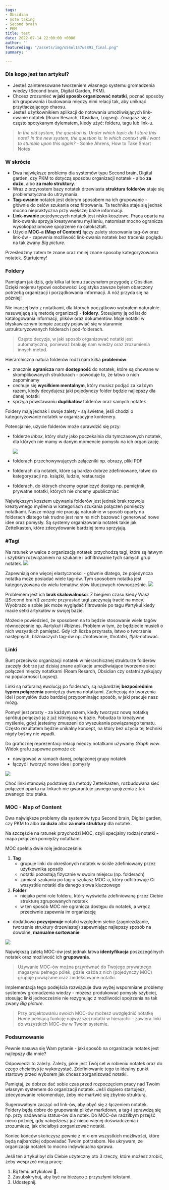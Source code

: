 ```yaml
---
tags:
- Obsidian
- note taking
- Second brain
- PKM
title: test
date: 2022-07-14 22:00:00 +0000
author: ''
featuredimg: "/assets/img/o54ol147ws891_final.png"
summary: ''

---
```

### Dla kogo jest ten artykuł?

* Jesteś zainteresowane tworzeniem własnego systemu gromadzenia wiedzy (Second brain, Digital Garden, PKM).
* Chcesz zrozumieć **w jaki sposób organizować notatki**, poznać sposoby ich grupowania i budowania między nimi relacji tak, aby uniknąć przytłaczającego chaosu.
* Jesteś użytkownikiem aplikacji do notowania umożliwiających link-owanie notatek (Roam Resarch, Obsidian, Logseq). Zmagasz się z często spotykanym dylematem, kiedy użyć: folderu, tagu lub link-u.

> _In the old system, the question is: Under which topic do I store this note? In the new system, the question is: In which context will I want to stumble upon this again?_ - Sonke Ahrens, How to Take Smart Notes

### W skrócie

* Dwa największe problemy dla systemów typu Second brain, Digital garden, czy PKM to  dotyczą sposobu organizacji notatek - albo **za dużo**, albo **za mało struktury**.
* Wraz z przyrostem bazy notatek drzewiasta **struktura folderów** staje się problematyczna do utrzymania.
* **Tag-owanie** notatek jest dobrym sposobem na ich grupowanie - głównie do celów szukania oraz filtrowania. Ta technika staje się jednak mocno niepraktyczna przy większej bazie informacji.
* **Link-owanie** pojedynczych notatek jest nisko kosztowe. Praca oparta na link-owaniu sprzyja kreatywnemu myśleniu, natomiast mocno ogranicza wysokopoziomowe spojrzenie na całokształt.
* Użycie **MOC-a (Map of Content)** łączy zalety stosowania tag-ów oraz link-ów - zapewnia możliwość link-owania notatek bez tracenia poglądu na tak zwany _Big picture_.

Prześledźmy zatem te znane oraz mniej znane sposoby kategoryzowania notatek. Startujemy!

### Foldery

Pamiętam jak dziś, gdy kilka lat temu zaczynałem przygodę z Obsidian. Dzięki mojemu typowi osobowości Logistyka  zawsze byłem obarczony potrzebą organizacji i porządkowania informacji. A nóż przyda się na później!

Nie inaczej było z notatkami, dla których początkowo wybrałem naturalnie nasuwającą się metodę organizacji - **foldery**. Stosujemy ją od lat do katalogowania informacji, plików oraz dokumentów.
Moje notatki w błyskawicznym tempie zaczęły pojawiać się w starannie ustrukturyzowanych folderach i pod-folderach.

> Często decyzja, w jaki sposób organizować notatki jest automatyczna, ponieważ brakuję nam wiedzy oraz zrozumienia innych metod.

Hierarchiczna natura folderów rodzi nam kilka **problemów**:

* znacznie **ogranicza** nam **dostępność** do notatek, które są chowane w skomplikowanych strukturach - powoduje to, że łatwo o nich zapominamy
* cechuje się **wysiłkiem mentalnym**, który musisz podjąć za każdym razem, kiedy decydujesz jaki pojedynczy folder będzie najlepszy dla danej notatki
* sprzyja powstawaniu **duplikatów** folderów oraz samych notatek

Foldery mają jednak i swoje zalety - są świetne, jeśli chodzi o kategoryzowanie notatek w organizacyjne kontenery.

Potencjalnie, użycie folderów może sprawdzić się przy:

* folderze _Inbox_, który służy jako poczekalnia dla tymczasowych notatek, dla których nie mamy w danym momencie pomysłu na ich organizację

  ![](/assets/img/pasted-image-20220706100811.png)
* folderach przechowywujących załączniki np. obrazy, pliki PDF
* folderach dla notatek, które są bardzo dobrze zdefiniowane, łatwe do kategoryzacji np. książki, ludzie, restauracje
* folderach, do których chcemy ograniczyć dostęp np. pamiętnik, prywatne notatki, których nie chcemy upubliczniać

Największym kosztem używania folderów jest jednak brak rozwoju kreatywnego myślenia w kategoriach szukania połączeń pomiędzy notatkami. Nasze mózgi nie pracują naturalnie w sposób oparty na folderach dlatego tak trudno jest nam na nich bazować i generować nowe idee oraz pomysły. Są systemy organizowania notatek takie jak Zettelkasten, które zdecydowanie bardziej temu sprzyjają.

### #Tagi

Na ratunek w walce z organizacją notatek przychodzą tagi, które są łatwym i szybkim rozwiązaniem na szukanie i odfiltrowanie tych samych grup notatek.
![](../070%20-%20assets/attachments/Pasted%20image%2020220706102447.png)

Zapewniają one więcej elastyczności - głównie dlatego, że pojedyncza notatka może posiadać wiele tag-ów. Tym sposobem notatka jest kategoryzowana do wielu tematów, słów kluczowych równocześnie.
![](../070%20-%20assets/attachments/Pasted%20image%2020220706102719.png)

Problemem jest ich **brak skalowalności**. Z biegiem czasu kiedy Wasz \[\[Second brain\]\] zacznie przyrastać tagi zaczynają tracić na mocy. Wyobraźcie sobie jak może wyglądać filtrowanie po tagu #artykuł kiedy macie setki artykułów w swojej bazie.

Możecie powiedzieć, że sposobem na to będzie stosowanie wiele tagów równocześnie np. #artykuł i #biznes. Problem w tym, że będziecie musieli o nich wszystkich pamiętać. Gdy ich liczba przyrasta, łatwo o tworzenie następnych, bliźniaczych tag-ów np. #notowanie, #notatki, #jak-notować.

### Linki

Bunt przeciwko organizacji notatek w hierarchicznej strukturze folderów zaczęły dobrze już dzisiaj znane aplikacje umożliwiające tworzenie sieci połączeń między notatkami (Roam Resarch, Obsidian czy ostatni zyskujący na popularności Logseq).

Linki są naturalną ewolucją po folderach, są najbardziej **bezpośrednim typem połączenia** pomiędzy dwoma notatkami. Zachęcają do tworzenia idei i pomysłów dużo bardziej przypominając sposób, w jaki pracuje nasz mózg.

Pomysł jest prosty - za każdym razem, kiedy tworzysz nową notatkę spróbuj połączyć ją z już istniejącą w bazie. Pobudza to kreatywne myślenie, gdyż jesteśmy zmuszeni do wyszukania powiązanego tematu. Często rezultatem będzie unikalny koncept, na który bez użycia tej techniki nigdy byśmy nie wpadli.

Do graficznej reprezentacji relacji między notatkami używamy _Graph view_. Widok grafu zapewne pomoże ci:

* nawigować w ramach danej, połączonej grupy notatek
* łączyć i tworzyć nowe idee i pomysły

![](../070%20-%20assets/attachments/Pasted%20image%2020220707061844.png)

Choć linki stanowią podstawę dla metody Zettelkasten, rozbudowana sieć połączeń oparta na linkach nie gwarantuje jasnego spojrzenia z tak zwanego lotu ptaka.

### MOC - Map of Content

Dwa największe problemy dla systemów typu Second brain, Digital garden, czy PKM to albo **za dużo** albo **za mało struktury** dla notatek.

Na szczęście na ratunek przychodzi MOC, czyli specjalny rodzaj notatki - mapa połączeń pomiędzy notatkami.

MOC spełnia dwie rolę jednocześnie:

1. **Tag**
   * grupuje linki do określonych notatek w ściśle zdefiniowany przez użytkownika sposób
   * notatki pozostają fizycznie w swoim miejscu (np. folderach)
   * zamiast szukania po tag-u szukasz MOC-a, który odfiltrowuje Ci wszystkie notatki dla danego słowa kluczowego
2. **Folder**
   * niejako pełni role folderu, który wyświetla zdefiniowaną przez Ciebie strukturę zgrupowanych notatek
   * w ten sposób MOC nie ogranicza dostępu do notatek, a wręcz przeciwnie zapewnia im organizację

* dodatkowo **pozycjonuje** notatki względem siebie (zagnieżdżanie, tworzenie struktury drzewiastej) zapewniając najlepszy sposób na dowolne, **manualne sortowanie**

![](Pasted%20image%2020220708201127.png)

Największą zaletą MOC-ów jest jednak łatwa **identyfikacja** poszczególnych notatek oraz możliwość ich **grupowania**.

> Używanie MOC-ów można przyrównać do Twojego prywatnego magazynu pełnego półek, gdzie każda z nich (pojedynczy MOC) grupuje powiązane oraz zindeksowane notatki.

Implementacja tego podejścia rozwiązuje dwa wyżej wspomniane problemy systemów gromadzenia wiedzy - możesz produkować pomysły szybciej, stosując linki jednocześnie nie rezygnując z możliwości spojrzenia na tak zwany _Big picture_.

> Przy projektowaniu swoich MOC-ów możesz uwzględnić notatkę _Home_ pełniącą funkcję najwyższej notatki w hierarchii - zawiera linki do wszystkich MOC-ów w Twoim systemie.

### Podsumowanie

Pewnie nasuwa się Wam pytanie - jaki sposób na organizacje notatek jest najlepszy dla mnie?

Odpowiedź: to zależy. Zależy, jakie jest Twój cel w robieniu notatek oraz do czego chciałbyś je wykorzystać. Zdefiniowanie tego to idealny punkt startowy przed wyborem jak chcesz zorganizować notatki.

Pamiętaj, że dobrze dać sobie czas przed rozpoczęciem pracy nad Twoim własnym systemem do organizacji notatek. Jeśli dopiero startujesz, zdecydowanie rekomenduje, żeby nie martwić się zbytnio strukturą.

Sugerowałbym zacząć od link-ów, aby obyć się z łączeniem notatek. Foldery będą dobre do grupowania plików markdown, a tag-i sprawdzą się np. przy nadawaniu status-ów dla notek. Do MOC-ów radziłbym przejść nieco później, gdy nabędziesz już nieco więcej doświadczenia i zrozumiesz, jak chciałbyś zorganizować notatki.

Koniec końców skończysz pewnie z mix-em wszystkich możliwości, które będą najbardziej odpowiadać Twoim potrzebom. Nie ukrywam, że organizacja notatek to mocno indywidualna sprawa.

Jeśli ten artykuł był dla Ciebie użyteczny oto 3 rzeczy, które możesz zrobić, żeby wesprzeć moją pracę:

1. Bij temu artykułowi 👏.
2. Zasubskrybuj, aby być na bieżąco z przyszłymi tekstami.
3. Udostępnij.